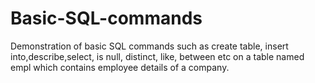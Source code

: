# Basic-SQL-commands
Demonstration of basic SQL commands such as create table, insert into,describe,select, is null, distinct, like, between etc on a table named empl which contains employee details of a company.
